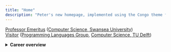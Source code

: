 ```yaml
---
title: "Home"
description: "Peter's new homepage, implemented using the Congo theme for Hugo."
---
```


[Professor Emeritus] ([Computer Science, Swansea University])  
[Visitor] ([Programming Languages Group], [Computer Science, TU Delft])

<details>
<summary><strong>Career overview</strong>
</summary>

<style>
  details p {
    text-align: left;
  }
</style>

### Education and Affiliations

I studied maths and computer science at Oxford, and completed my doctorate in 1975. After a postdoc at Oxford, I moved to Denmark, to a lectureship at [Aarhus][Aarhus University]. I moved back to the UK in 2005, to a chair at [Swansea][Swansea University]. I retired and became [emeritus][Professor Emeritus] in 2016, then moved to The Netherlands, where I am currently visiting [TU Delft].

### Semantics

My research in semantics of programming languages stretches back to [Christopher Strachey]’s [Programming Research Group] at Oxford University in the early 1970s. During my graduate studies under Strachey's supervision, I contributed to the development of [denotational semantics], and implemented [SIS], a system for generating programming language interpreters from denotational semantics.

### Modularity

The main focus of my research since the 1980s has been on pragmatic aspects of semantic specifications – especially modularity. This led to the development of [action semantics], [MSOS] (a modular variant of structural operational semantics) and [CBS] (component-based semantics). I was a principal investigator in the EPSRC-funded [PLanCompS] project (Programming Language Components and Specifications), which developed CBS.

### Algebraic specification

In the 1980s and 1990s, I also participated in research on [algebraic specification] of data types and software. I was the initial coordinator of [CoFI], the Common Framework Initiative, which designed the algebraic specification language [CASL]; and I was a chair of [IFIP Working Group 1.3] (on Foundations of System Specification).
</details>

[Professor Emeritus]:             https://www.swansea.ac.uk/staff/science/compsci/mosses-p-d/ "Staff page"
[Computer Science, Swansea University]: https://www.swansea.ac.uk/compsci/ "Home page"
[Visitor]:                        https://www.tudelft.nl/en/staff/p.d.mosses/ "Staff page"
[Programming Languages Group]:    https://pl.ewi.tudelft.nl/ "Home page"
[Computer Science, TU Delft]:     https://www.tudelft.nl/en/eemcs/the-faculty/departments/computer-science "Home page"
[PLanCompS]:                      research/plancomps/
[Denotational semantics]:         https://en.wikipedia.org/wiki/Denotational_semantics "Wikipedia"
[SIS]:                            software/sis/
[Programming Research Group]:     https://en.wikipedia.org/wiki/Programming_Research_Group "Wikipedia"
[Christopher Strachey]:           https://en.wikipedia.org/wiki/Christopher_Strachey "Wikipedia"
[action semantics]:               research/action-semantics/
[CBS]:                            research/cbs/
[MSOS]:                           research/msos/
[algebraic specification]:        https://en.wikipedia.org/wiki/Algebraic_specification "Wikipedia"
[CoFI]:                           research/cofi/
[CASL]:                           https://en.wikipedia.org/wiki/Common_Algebraic_Specification_Language "Wikipedia"
[IFIP Working Group 1.3]:         http://ifipwg13.cs.ovgu.de "Home page"
[BRICS]:                          https://www.brics.dk "Home page"
[Department of Computer Science]: https://cs.au.dk "Home page"
[Aarhus University]:              https://international.au.dk "Home page"
[Swansea University]:             https://www.swansea.ac.uk "Home page"
